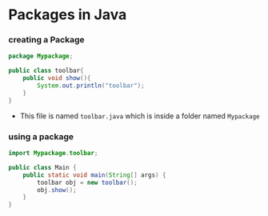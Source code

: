 # Packages in Java

### creating a Package
```java
package Mypackage;

public class toolbar{
    public void show(){
        System.out.println("toolbar");
    }
}
```

* This file is named `toolbar.java` which is inside a folder named `Mypackage`



### using a package

```java
import Mypackage.toolbar;

public class Main {
    public static void main(String[] args) {
        toolbar obj = new toolbar();
        obj.show();
    }
}

```

